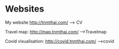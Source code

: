 # Websites
My website http://tnmthai.com/ --> CV

Travel map: http://map.tnmthai.com/ -->Travelmap

Covid visualisation: http://covid.tnmthai.com/ -->covid
